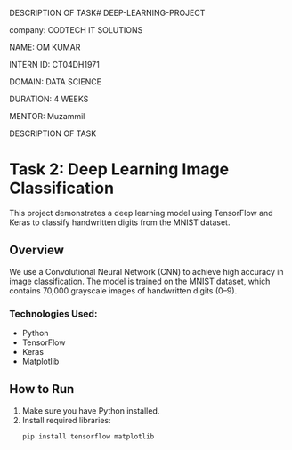 DESCRIPTION OF TASK# DEEP-LEARNING-PROJECT

company: CODTECH IT SOLUTIONS

NAME: OM KUMAR

INTERN ID: CT04DH1971

DOMAIN: DATA SCIENCE

DURATION: 4 WEEKS

MENTOR: Muzammil

DESCRIPTION OF TASK
# Task 2: Deep Learning Image Classification

This project demonstrates a deep learning model using TensorFlow and Keras to classify handwritten digits from the MNIST dataset.

## Overview

We use a Convolutional Neural Network (CNN) to achieve high accuracy in image classification. The model is trained on the MNIST dataset, which contains 70,000 grayscale images of handwritten digits (0–9).

### Technologies Used:
- Python
- TensorFlow
- Keras
- Matplotlib

## How to Run

1. Make sure you have Python installed.
2. Install required libraries:
   ```bash
   pip install tensorflow matplotlib
